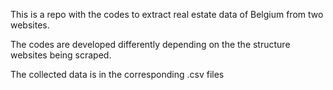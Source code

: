 
This is a repo with the codes to extract real estate data of Belgium from two websites.

The codes are developed differently depending on the the structure websites being scraped.

The collected data is in the corresponding .csv files
